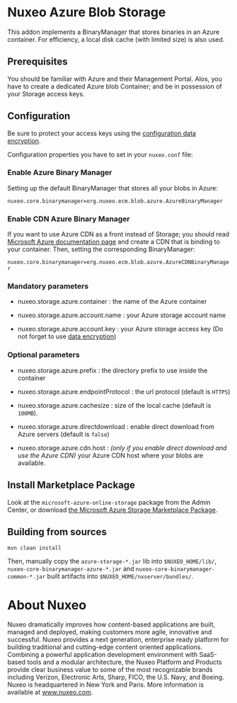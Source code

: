 # Nuxeo Azure Blob Storage

This addon implements a BinaryManager that stores binaries in an Azure container.
For efficiency, a local disk cache (with limited size) is also used.

## Prerequisites

You should be familiar with Azure and their Management Portal. Alos, you have to create a dedicated Azure blob Container; and be in possession of your Storage access keys.

## Configuration

Be sure to protect your access keys using the [configuration data encryption](https://doc.nuxeo.com/x/4YeRAQ).

Configuration properties you have to set in your `nuxeo.conf` file:

### Enable Azure Binary Manager

Setting up the default BinaryManager that stores all your blobs in Azure:

`nuxeo.core.binarymanager=org.nuxeo.ecm.blob.azure.AzureBinaryManager`

### Enable CDN Azure Binary Manager

If you want to use Azure CDN as a front instead of Storage; you should read  [Microsoft Azure documentation page](https://azure.microsoft.com/en-us/documentation/articles/cdn-overview/) and create a CDN that is binding to your container. Then, setting the corresponding BinaryManager:

`nuxeo.core.binarymanager=org.nuxeo.ecm.blob.azure.AzureCDNBinaryManager`

### Mandatory parameters

- nuxeo.storage.azure.container : the name of the Azure container

- nuxeo.storage.azure.account.name : your Azure storage account name

- nuxeo.storage.azure.account.key : your Azure storage access key (Do not forget to use [data encryption](https://doc.nuxeo.com/x/4YeRAQ))

### Optional parameters

- nuxeo.storage.azure.prefix : the directory prefix to use inside the container

- nuxeo.storage.azure.endpointProtocol : the url protocol (default is `HTTPS`)

- nuxeo.storage.azure.cachesize : size of the local cache (default is `100MB`).

- nuxeo.storage.azure.directdownload : enable direct download from Azure servers (default is `false`)

- nuxeo.storage.azure.cdn.host : *(only if you enable direct download and use the Azure CDN)* your Azure CDN host where your blobs are available.

## Install Marketplace Package

Look at the `microsoft-azure-online-storage` package from the Admin Center, or download [the Microsoft Azure Storage Marketplace Package](https://connect.nuxeo.com/nuxeo/site/marketplace/package/microsoft-azure-online-storage).

## Building from sources

    mvn clean install

Then, manually copy the `azure-storage-*.jar` lib into `$NUXEO_HOME/lib/`, `nuxeo-core-binarymanager-azure-*.jar` and `nuxeo-core-binarymanager-common-*.jar` built artifacts into `$NUXEO_HOME/nxserver/bundles/`.

# About Nuxeo

Nuxeo dramatically improves how content-based applications are built, managed and deployed, making customers more agile, innovative and successful. Nuxeo provides a next generation, enterprise ready platform for building traditional and cutting-edge content oriented applications. Combining a powerful application development environment with SaaS-based tools and a modular architecture, the Nuxeo Platform and Products provide clear business value to some of the most recognizable brands including Verizon, Electronic Arts, Sharp, FICO, the U.S. Navy, and Boeing. Nuxeo is headquartered in New York and Paris. More information is available at www.nuxeo.com.
